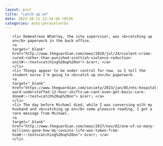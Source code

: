 ```yaml
---
layout: post
title: "catch up on"
date: 2023-10-11 12:34:56 +0530
categories: auto-phrasalverbs
---
```

<ol>

    <li> Demeatreas Whatley, the site supervisor, was <b>catching up on</b> paperwork in the back office.
    <a 
    target="_blank" 
    href="http://www.theguardian.com/news/2018/jul/24/violent-crime-cured-rather-than-punished-scottish-violence-reduction-unit#:~:text=catching%20up%20on"> &rarr; </a>
    </li>
    <li> Things appear to be under control for now, so I tell the student nurse I’m going to <b>catch up on</b> paperwork.
    <a 
    target="_blank" 
    href="https://www.theguardian.com/society/2023/jan/05/nhs-hospital-ward-understaffed-12-hour-shifts-we-cant-even-get-basic-care-done#:~:text=catch%20up%20on"> &rarr; </a>
    </li>
    <li> The day before Michael died, while I was conversing with my husband and <b>catching up on</b> some pleasure reading, I got a rare message from Michael.
    <a 
    target="_blank" 
    href="http://www.theguardian.com/news/2017/nov/02/one-of-so-many-millions-gone-how-my-cousins-life-was-taken-from-him#:~:text=catching%20up%20on"> &rarr; </a>
    </li>